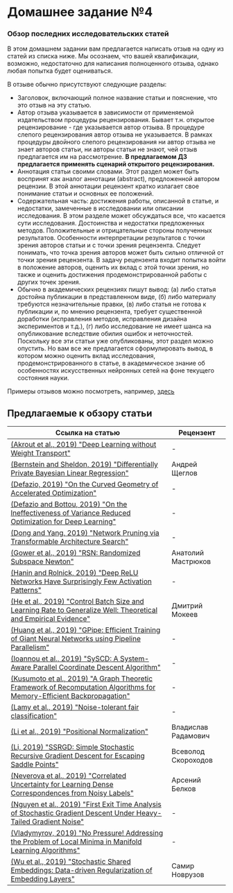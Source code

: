 # Домашнее задание №4
### Обзор последних исследовательских статей

В этом домашнем задании вам предлагается написать отзыв на одну из статей из списка ниже. Мы осознаем, что вашей квалификации, возможно, недостаточно для написания полноценного отзыва, однако любая попытка будет оцениваться.

В отзыве обычно присутствуют следующие разделы:

- Заголовок, включающий полное название статьи и пояснение, что это отзыв на эту статью.
- Автор отзыва указывается в зависимости от применяемой издательством процедуры рецензирования. Бывает т.н. открытое рецензирование - где указывается автор отзыва. В процедуре слепого рецензирования автор отзыва не указывается. В рамках процедуры двойного слепого рецензирования ни автор отзыва не знает авторов статьи, ни авторы статьи не знают, чей отзыв предлагается им на рассмотрение. **В предлагаемом ДЗ предлагается применять сценарий открытого рецензирования.**
- Аннотация статьи своими словами. Этот раздел может быть воспринят как аналог аннотации (abstract), предложенной автором рецензии. В этой аннотации рецензент кратко излагает свое понимание статьи и основных ее положений.
- Содержательная часть: достижения работы, описанной в статье, и недостатки, замеченные в исследовании или описании исследования. В этом разделе может обсуждаться все, что касается сути исследования. Достоинства и недостатки предложенных методов. Положительные и отрицательные стороны полученных результатов. Особенности интерпретации результатов с точки зрения авторов статьи и с точки зрения рецензента. Следует понимать, что точка зрения авторов может быть сильно отличной от точки зрения рецензента. В задачу рецензента входит попытка войти в положение авторов, оценить их вклад с этой точки зрения, но также и оценить достижения продемонстрированной работы с других точек зрения.
- Обычно в академических рецензиях пишут вывод: (а) либо статья достойна публикации в представленном виде, (б) либо материалу требуются незначительные правки, (в) либо статья не готова к публикации и, по мнению рецензента, требует существенной доработки (исправления методов, исправления дизайна экспериментов и т.д.), (г) либо исследование не имеет шанса на опубликование вследствие обилия ошибок и неточностей. Поскольку все эти статьи уже опубликованы, этот раздел можно опустить. Но вам все же предлагается сформулировать вывод, в котором можно оценить вклад исследования, продемонстрированного в статье, в академическое знание об особенностях искусственных нейронных сетей на фоне текущего состояния науки.

Примеры отзывов можно посмотреть, например, [здесь](https://openreview.net/search?term=neurips2019&group=NeurIPS.cc&content=all&source=forum&sort=cdate%3Adesc)


## Предлагаемые к обзору статьи

| Ссылка на статью | Рецензент |
| ----- | ---- |
| [(Akrout et al., 2019) "Deep Learning without Weight Transport"](http://papers.nips.cc/paper/8383-deep-learning-without-weight-transport) | - |
| [(Bernstein and Sheldon, 2019) "Differentially Private Bayesian Linear Regression"](http://papers.nips.cc/paper/8343-differentially-private-bayesian-linear-regression) | Андрей Щеглов |
| [(Defazio, 2019) "On the Curved Geometry of Accelerated Optimization"](http://papers.nips.cc/paper/8453-on-the-curved-geometry-of-accelerated-optimization) | - |
| [(Defazio and Bottou, 2019) "On the Ineffectiveness of Variance Reduced Optimization for Deep Learning"](http://papers.nips.cc/paper/8452-on-the-ineffectiveness-of-variance-reduced-optimization-for-deep-learning) | - |
| [(Dong and Yang, 2019) "Network Pruning via Transformable Architecture Search"](http://papers.nips.cc/paper/8364-network-pruning-via-transformable-architecture-search) | - |
| [(Gower et al., 2019) "RSN: Randomized Subspace Newton"](http://papers.nips.cc/paper/8351-rsn-randomized-subspace-newton) | Анатолий Мастрюков |
| [(Hanin and Rolnick, 2019) "Deep ReLU Networks Have Surprisingly Few Activation Patterns"](http://papers.nips.cc/paper/8328-deep-relu-networks-have-surprisingly-few-activation-patterns) | - |
| [(He et al., 2019) "Control Batch Size and Learning Rate to Generalize Well: Theoretical and Empirical Evidence"](http://papers.nips.cc/paper/8398-control-batch-size-and-learning-rate-to-generalize-well-theoretical-and-empirical-evidence) | Дмитрий Мокеев |
| [(Huang et al., 2019) "GPipe: Efficient Training of Giant Neural Networks using Pipeline Parallelism"](http://papers.nips.cc/paper/8305-gpipe-efficient-training-of-giant-neural-networks-using-pipeline-parallelism) | - |
| [(Ioannou et al., 2019) "SySCD: A System-Aware Parallel Coordinate Descent Algorithm"](http://papers.nips.cc/paper/8349-syscd-a-system-aware-parallel-coordinate-descent-algorithm) | - |
| [(Kusumoto et al., 2019) "A Graph Theoretic Framework of Recomputation Algorithms for Memory-Efficient Backpropagation"](http://papers.nips.cc/paper/8400-a-graph-theoretic-framework-of-recomputation-algorithms-for-memory-efficient-backpropagation) | - |
| [(Lamy et al., 2019) "Noise-tolerant fair classification"](http://papers.nips.cc/paper/8322-noise-tolerant-fair-classification) | - |
| [(Li et al., 2019) "Positional Normalization"](http://papers.nips.cc/paper/8440-positional-normalization) | Владислав Радамович |
| [(Li, 2019) "SSRGD: Simple Stochastic Recursive Gradient Descent for Escaping Saddle Points"](http://papers.nips.cc/paper/8431-ssrgd-simple-stochastic-recursive-gradient-descent-for-escaping-saddle-points) | Всеволод Скороходов |
| [(Neverova et al., 2019) "Correlated Uncertainty for Learning Dense Correspondences from Noisy Labels"](http://papers.nips.cc/paper/8378-correlated-uncertainty-for-learning-dense-correspondences-from-noisy-labels) | Арсений Белков |
| [(Nguyen et al., 2019) "First Exit Time Analysis of Stochastic Gradient Descent Under Heavy-Tailed Gradient Noise"](http://papers.nips.cc/paper/8320-first-exit-time-analysis-of-stochastic-gradient-descent-under-heavy-tailed-gradient-noise) | - |
| [(Vladymyrov, 2019) "No Pressure! Addressing the Problem of Local Minima in Manifold Learning Algorithms"](http://papers.nips.cc/paper/8357-no-pressure-addressing-the-problem-of-local-minima-in-manifold-learning-algorithms) | - |
| [(Wu et al., 2019) "Stochastic Shared Embeddings: Data-driven Regularization of Embedding Layers"](http://papers.nips.cc/paper/8298-stochastic-shared-embeddings-data-driven-regularization-of-embedding-layers) | Самир Новрузов |
